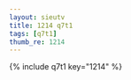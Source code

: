 ```yaml
--- 
layout: sieutv
title: 1214 q7t1
tags: [q7t1]
thumb_re: 1214
---
```

{% include q7t1 key="1214" %} 
